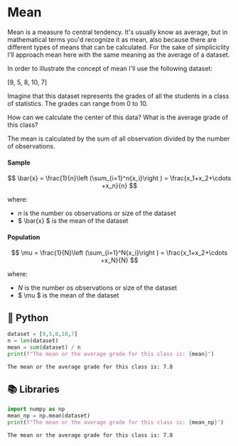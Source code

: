 # Mean

Mean is a measure fo central tendency. It's usually know as average, but in mathematical terms you'd recognize it as mean, also because there are different types of means that can be calculated. For the sake of simpliciclity I'll approach mean here with the same meaning as the average of a dataset.
    
In order to illustrate the concept of mean I'll use the following dataset:

[9, 5, 8, 10, 7]

Imagine that this dataset represents the grades of all the students in a class of statistics. The grades can range from 0 to 10.

How can we calculate the center of this data? What is the average grade of this class?

The mean is calculated by the sum of all observation divided by the number of observations. 

#### Sample

$$ \bar{x} = \frac{1}{n}\left (\sum_{i=1}^n{x_i}\right ) = \frac{x_1+x_2+\cdots +x_n}{n} $$

where:
- ${n}$ is the number os observations or size of the dataset
- $ \bar{x} $ is the mean of the dataset

#### Population

$$ \mu = \frac{1}{N}\left (\sum_{i=1}^N{x_i}\right ) = \frac{x_1+x_2+\cdots +x_N}{N} $$

where:
- ${N}$ is the number os observations or size of the dataset
- $ \mu $ is the mean of the dataset


## 🐍 Python


```python
dataset = [9,5,8,10,7]
n = len(dataset)
mean = sum(dataset) / n
print(f"The mean or the average grade for this class is: {mean}")
```

    The mean or the average grade for this class is: 7.8


## 📚 Libraries


```python
import numpy as np
mean_np = np.mean(dataset)
print(f"The mean or the average grade for this class is: {mean_np}")
```

    The mean or the average grade for this class is: 7.8

